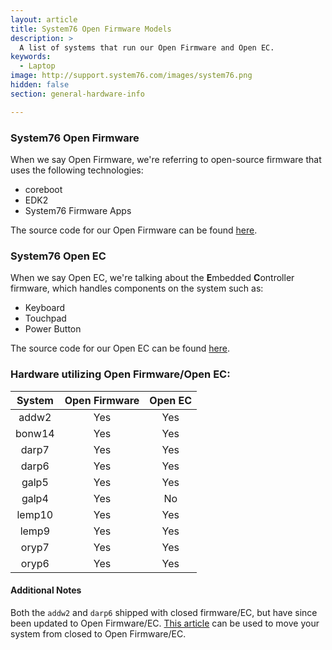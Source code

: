 ```yaml
---
layout: article
title: System76 Open Firmware Models
description: >
  A list of systems that run our Open Firmware and Open EC.
keywords:
  - Laptop
image: http://support.system76.com/images/system76.png
hidden: false
section: general-hardware-info

---
```


### System76 Open Firmware 

When we say Open Firmware, we're referring to open-source firmware that uses the following technologies:

- coreboot
- EDK2
- System76 Firmware Apps

The source code for our Open Firmware can be found [here](https://github.com/system76/firmware-open).

### System76 Open EC

When we say Open EC, we're talking about the <b>E</b>mbedded <b>C</b>ontroller firmware, which handles components on the system such as:

- Keyboard
- Touchpad 
- Power Button

The source code for our Open EC can be found [here](https://github.com/system76/ec).

### Hardware utilizing Open Firmware/Open EC:

| System | Open Firmware | Open EC |
|:------:|:-------------:|:-------:| 
| addw2  | Yes           | Yes     |
| bonw14 | Yes           | Yes     |
| darp7  | Yes           | Yes     |
| darp6  | Yes           | Yes     |
| galp5  | Yes           | Yes     |
| galp4  | Yes           | No      |
| lemp10 | Yes           | Yes     |
| lemp9  | Yes           | Yes     |
| oryp7  | Yes           | Yes     |
| oryp6  | Yes           | Yes     |

#### Additional Notes

Both the `addw2` and `darp6` shipped with closed firmware/EC, but have since been updated to Open Firmware/EC. [This article](/articles/transition-firmware) can be used to move your system from closed to Open Firmware/EC.
